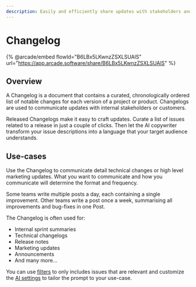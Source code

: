 ```yaml
---
description: Easily and efficiently share updates with stakeholders and customers.
---
```


# Changelog

{% @arcade/embed flowId="B6LBx5LKwnzZSXLSUAlS" url="https://app.arcade.software/share/B6LBx5LKwnzZSXLSUAlS" %}

## Overview

A Changelog is a document that contains a curated, chronologically ordered list of notable changes for each version of a project or product. Changelogs are used to communicate updates with internal stakeholders or customers. &#x20;

Released Changelogs make it easy to craft updates. Curate a list of issues related to a release in just a couple of clicks. Then let the AI copywriter transform your issue descriptions into a language that your target audience understands.

## Use-cases

Use the Changelog to communicate detail technical changes or high level marketing updates. What you want to communicate and how you communicate will determine the format and frequency.&#x20;

Some teams write multiple posts a day, each containing a single improvement. Other teams write a post once a week, summarising all improvements and bug-fixes in one Post.&#x20;

The Changelog is often used for:&#x20;

* Internal sprint summaries&#x20;
* Technical changelogs&#x20;
* Release notes
* Marketing updates
* Announcements
* And many more...

You can use [filters](../editor/staging-area.md) to only includes issues that are relevant and customize the [AI settings](../settings/artificial-intelligence.md) to tailor the prompt to your use-case.&#x20;

